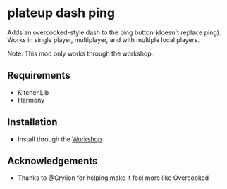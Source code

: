 # plateup dash ping

Adds an overcooked-style dash to the ping button (doesn't replace ping). Works in single player, multiplayer, and with multiple local players.

Note: This mod only works through the workshop.

## Requirements

* KitchenLib
* Harmony

## Installation

* Install through the [Workshop](https://steamcommunity.com/sharedfiles/filedetails/?id=2897280885)

## Acknowledgements
* Thanks to @Crylion for helping make it feel more like Overcooked
